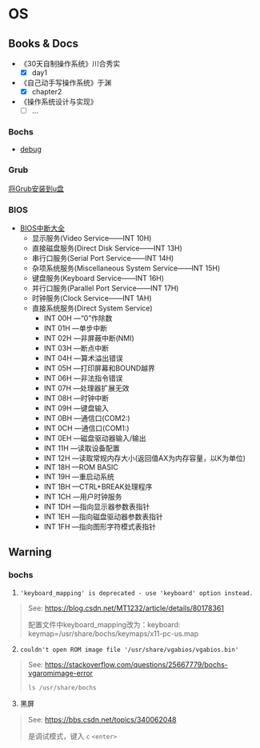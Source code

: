# OS

## Books & Docs

+ 《30天自制操作系统》川合秀实
    + [x] day1
+ 《自己动手写操作系统》于渊
    + [x] chapter2
+ 《操作系统设计与实现》
    + [ ] ...

### Bochs

+ [debug](https://www.jianshu.com/p/3b0588acbe16)

### Grub

[将Grub安装到u盘](./Grub.md)

### BIOS

+ [BIOS中断大全](https://blog.csdn.net/weixin_37656939/article/details/79684611)
    + 显示服务(Video Service——INT 10H)
    + 直接磁盘服务(Direct Disk Service——INT 13H)
    + 串行口服务(Serial Port Service——INT 14H)
    + 杂项系统服务(Miscellaneous System Service——INT 15H)
    + 键盘服务(Keyboard Service——INT 16H)
    + 并行口服务(Parallel Port Service——INT 17H)
    + 时钟服务(Clock Service——INT 1AH)
    + 直接系统服务(Direct System Service)
        + INT 00H —“0”作除数 
        + INT 01H —单步中断 
        + INT 02H —非屏蔽中断(NMI) 
        + INT 03H —断点中断 
        + INT 04H —算术溢出错误 
        + INT 05H —打印屏幕和BOUND越界 
        + INT 06H —非法指令错误 
        + INT 07H —处理器扩展无效 
        + INT 08H —时钟中断 
        + INT 09H —键盘输入 
        + INT 0BH —通信口(COM2:) 
        + INT 0CH —通信口(COM1:) 
        + INT 0EH —磁盘驱动器输入/输出 
        + INT 11H —读取设备配置 
        + INT 12H —读取常规内存大小(返回值AX为内存容量，以K为单位) 
        + INT 18H —ROM BASIC 
        + INT 19H —重启动系统 
        + INT 1BH —CTRL+BREAK处理程序 
        + INT 1CH —用户时钟服务 
        + INT 1DH —指向显示器参数表指针 
        + INT 1EH —指向磁盘驱动器参数表指针 
        + INT 1FH —指向图形字符模式表指针

## Warning

### bochs

1. `'keyboard_mapping' is deprecated - use 'keyboard' option instead.`

> See: https://blog.csdn.net/MT1232/article/details/80178361
>
> 配置文件中keyboard_mapping改为：keyboard:  keymap=/usr/share/bochs/keymaps/x11-pc-us.map

2. `couldn't open ROM image file '/usr/share/vgabios/vgabios.bin'`

> See: https://stackoverflow.com/questions/25667779/bochs-vgaromimage-error
>
> `ls /usr/share/bochs`

3. 黑屏

> See: https://bbs.csdn.net/topics/340062048
>
> 是调试模式，键入 `c` `<enter>`
